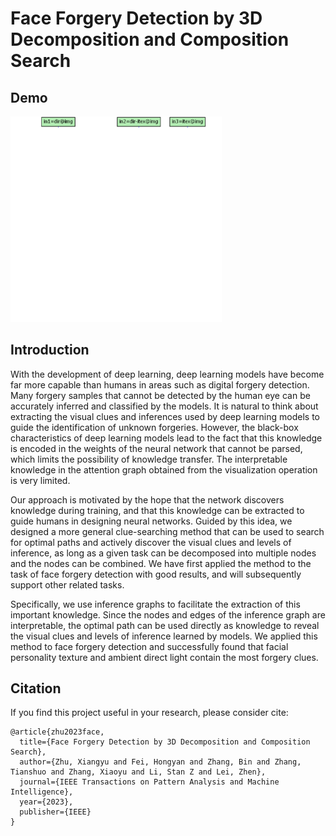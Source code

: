 # Face Forgery Detection by 3D Decomposition and Composition Search
## Demo
<img src="./whole_graph_small.gif" alt="whole_graph_small" style="zoom: 33%;" />

## Introduction

With the development of deep learning, deep learning models have become far more capable than humans in areas such as digital forgery detection. Many forgery samples that cannot be detected by the human eye can be accurately inferred and classified by the models. It is natural to think about extracting the visual clues and inferences used by deep learning models to guide the identification of unknown forgeries. However, the black-box characteristics of deep learning models lead to the fact that this knowledge is encoded in the weights of the neural network that cannot be parsed, which limits the possibility of knowledge transfer. The interpretable knowledge in the attention graph obtained from the visualization operation is very limited.

Our approach is motivated by the hope that the network discovers knowledge during training, and that this knowledge can be extracted to guide humans in designing neural networks. Guided by this idea, we designed a more general clue-searching method that can be used to search for optimal paths and actively discover the visual clues and levels of inference, as long as a given task can be decomposed into multiple nodes and the nodes can be combined. We have first applied the method to the task of face forgery detection with good results, and will subsequently support other related tasks.

Specifically, we use inference graphs to facilitate the extraction of this important knowledge. Since the nodes and edges of the inference graph are interpretable, the optimal path can be used directly as knowledge to reveal the visual clues and levels of inference learned by models. We applied this method to face forgery detection and successfully found that facial personality texture and ambient direct light contain the most forgery clues.

## Citation
If you find this project useful in your research, please consider cite:
```
@article{zhu2023face,
  title={Face Forgery Detection by 3D Decomposition and Composition Search},
  author={Zhu, Xiangyu and Fei, Hongyan and Zhang, Bin and Zhang, Tianshuo and Zhang, Xiaoyu and Li, Stan Z and Lei, Zhen},
  journal={IEEE Transactions on Pattern Analysis and Machine Intelligence},
  year={2023},
  publisher={IEEE}
}
```
